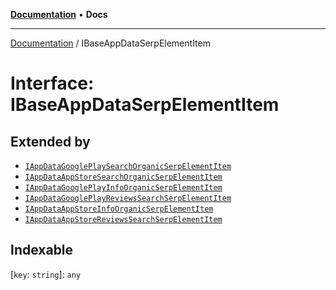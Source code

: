 [**Documentation**](../README.md) • **Docs**

***

[Documentation](../globals.md) / IBaseAppDataSerpElementItem

# Interface: IBaseAppDataSerpElementItem

## Extended by

- [`IAppDataGooglePlaySearchOrganicSerpElementItem`](IAppDataGooglePlaySearchOrganicSerpElementItem.md)
- [`IAppDataAppStoreSearchOrganicSerpElementItem`](IAppDataAppStoreSearchOrganicSerpElementItem.md)
- [`IAppDataGooglePlayInfoOrganicSerpElementItem`](IAppDataGooglePlayInfoOrganicSerpElementItem.md)
- [`IAppDataGooglePlayReviewsSearchSerpElementItem`](IAppDataGooglePlayReviewsSearchSerpElementItem.md)
- [`IAppDataAppStoreInfoOrganicSerpElementItem`](IAppDataAppStoreInfoOrganicSerpElementItem.md)
- [`IAppDataAppStoreReviewsSearchSerpElementItem`](IAppDataAppStoreReviewsSearchSerpElementItem.md)

## Indexable

 \[`key`: `string`\]: `any`
